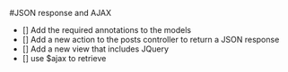 #JSON response and AJAX

- [] Add the required annotations to the models
- [] Add a new action to the posts controller to return a JSON response
- [] Add a new view that includes JQuery 
- [] use $ajax to retrieve